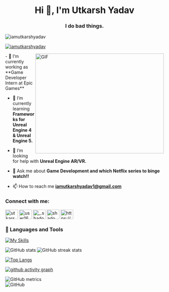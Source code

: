 <h1 align="center">Hi 👋, I'm Utkarsh Yadav</h1>
<h3 align="center">I do bad things.</h3>

<p align="left"> <img src="https://komarev.com/ghpvc/?username=iamutkarshyadav&label=Profile%20views&color=0e75b6&style=flat" alt="iamutkarshyadav" /> </p>

<p align="left"> <a href="https://github.com/ryo-ma/github-profile-trophy"><img src="https://github-profile-trophy.vercel.app/?username=iamutkarshyadav" alt="iamutkarshyadav" /></a> </p>
<img align="right" alt="GIF" src="https://github.com/Gapur/Gapur/blob/main/assets/coding.gif?raw=true" width="408" height="318" />
- 🔭 I’m currently working as **Game Developer Intern at Epic Games**

- 🌱 I’m currently learning **Frameworks for Unreal Engine 4 & Unreal Engine 5.**

- 🤝 I’m looking for help with **Unreal Engine AR/VR.**

- 💬 Ask me about **Game Development and which Netflix series to binge watch!!**

- 📫 How to reach me **iamutkarshyadav1@gmail.com**



<h3 align="left">Connect with me:</h3>
<p align="left">
<a href="https://linkedin.com/in/utkarsh yadav" target="blank"><img align="center" src="https://raw.githubusercontent.com/rahuldkjain/github-profile-readme-generator/master/src/images/icons/Social/linked-in-alt.svg" alt="utkarsh yadav" height="30" width="40" /></a>
<a href="https://stackoverflow.com/users/user16351610" target="blank"><img align="center" src="https://raw.githubusercontent.com/rahuldkjain/github-profile-readme-generator/master/src/images/icons/Social/stack-overflow.svg" alt="user16351610" height="30" width="40" /></a>
<a href="https://instagram.com/_.shadow_storme" target="blank"><img align="center" src="https://raw.githubusercontent.com/rahuldkjain/github-profile-readme-generator/master/src/images/icons/Social/instagram.svg" alt="_.shadow_storme" height="30" width="40" /></a>
<a href="https://www.behance.net/shadow storme" target="blank"><img align="center" src="https://raw.githubusercontent.com/rahuldkjain/github-profile-readme-generator/master/src/images/icons/Social/behance.svg" alt="shadow storme" height="30" width="40" /></a>
<a href="https://discord.gg/https://discord.gg/geCztDDfPY" target="blank"><img align="center" src="https://raw.githubusercontent.com/rahuldkjain/github-profile-readme-generator/master/src/images/icons/Social/discord.svg" alt="https://discord.gg/geCztDDfPY" height="30" width="40" /></a>
</p>


### 🧰 Languages and Tools

[![My Skills](https://skillicons.dev/icons?i=c,cpp,js,html,css,git,github,react,nextjs,nodejs,vite,sass,tailwind,mongodb,firebase,unrealengine,blender,vscode,discord,bots)](https://skillicons.dev)


![GitHub stats](https://github-readme-stats.vercel.app/api?username=Kritansh1&show_icons=true&count_private=true)  ![GitHub streak stats](https://streak-stats.demolab.com/?user=iamutkarshyadav)   

[![Top Langs](https://github-readme-stats.vercel.app/api/top-langs/?username=Kritansh1)](https://github.com/anuraghazra/github-readme-stats)

[![ github activity graph](https://github-readme-activity-graph.cyclic.app/graph?username=Kritansh1&bg_color=ffffff&color=9c9c9c&line=f5f6fa&point=4f3885&area=true&hide_border=true)](https://github.com/ashutosh00710/github-readme-activity-graph)

![GitHub metrics](https://metrics.lecoq.io/Kritansh1)  
![GitHub](https://metrics.lecoq.io/insights/Kritansh1)
